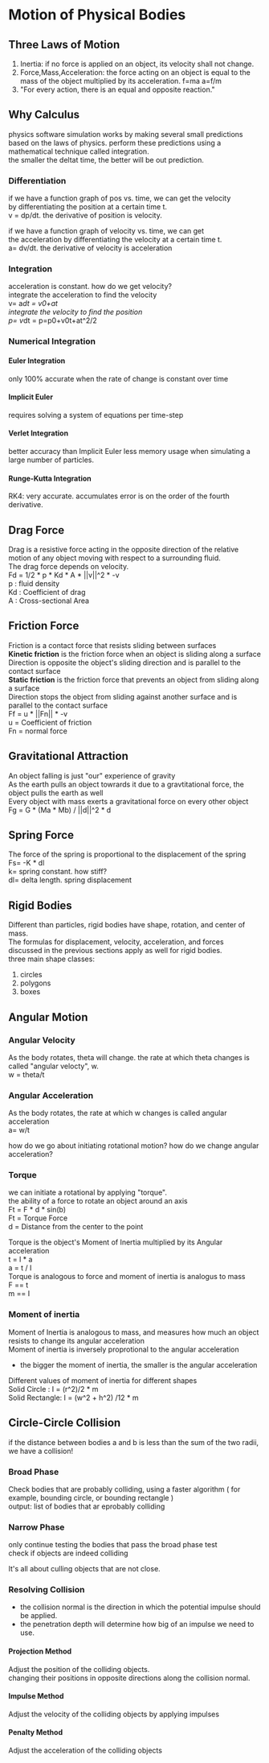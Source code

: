# Motion of Physical Bodies
## Three Laws of Motion
1. Inertia: if no force is applied on an object, its velocity shall not change.
2. Force,Mass,Acceleration: the force acting on an object is equal to the mass of the object multiplied by its acceleration. f=ma a=f/m
3. "For every action, there is an equal and opposite reaction."


## Why Calculus
 physics software simulation works by making several small predictions\
based on the laws of physics.
 perform these predictions using a mathematical technique called integration.\
 the smaller the deltat time, the better will be out prediction.

### Differentiation
if we have a function graph of pos vs. time, we can get the velocity\
by differentiating the position at a certain time t.\
v = dp/dt. the derivative of position is velocity.

if we have a function graph of velocity vs. time, we can get\
the acceleration by differentiating the velocity at a certain time t.\
a= dv/dt. the derivative of velocity is acceleration

### Integration
acceleration is constant. how do we get velocity?  
integrate the acceleration to find the velocity  
v= a*dt = v0+at  
integrate the velocity to find the position  
p= v*dt = p=p0+v0t+at^2/2  


### Numerical Integration

#### Euler Integration
only 100% accurate when the rate of change is constant over time

#### Implicit Euler
requires solving a system of equations per time-step

#### Verlet Integration
better accuracy than Implicit Euler
less memory usage when simulating a large number of particles.

#### Runge-Kutta Integration
RK4: very accurate.
accumulates error is on the order of the fourth derivative.

## Drag Force
Drag is a resistive force acting in the opposite direction of the relative\
motion of any object moving with respect to a surrounding fluid.\
The drag force depends on velocity.\
Fd = 1/2 * p * Kd * A * ||v||^2 * -v  
p : fluid density  
Kd : Coefficient of drag  
A : Cross-sectional Area  

## Friction Force
Friction is a contact force that resists sliding between surfaces  
**Kinetic friction** is the friction force when an object is sliding along a surface  
Direction is opposite the object's sliding direction and is parallel to the contact surface  
**Static friction** is the friction force that prevents an object from sliding along a surface  
Direction stops the object from sliding against another surface and is parallel to the contact surface  
Ff = u * ||Fn|| * -v  
u = Coefficient of friction  
Fn = normal force

## Gravitational Attraction
An object falling is just "our" experience of gravity  
As the earth pulls an object towrards it due to a gravtitational force, the object pulls the earth as well  
Every object with mass exerts a gravitational force on every other object  
Fg = G * (Ma * Mb) / ||d||^2 * d  

## Spring Force
The force of the spring is proportional to the displacement of the spring  
Fs= -K * dl  
k= spring constant. how stiff?    
dl= delta length. spring displacement

## Rigid Bodies
Different than particles, rigid bodies have shape, rotation, and center of mass.  
The formulas for displacement, velocity, acceleration, and forces  
discussed in the previous sections apply as well for rigid bodies.    
three main shape classes:  
1. circles
2. polygons
3. boxes

## Angular Motion

### Angular Velocity
As the body rotates, theta will change. the rate at which theta changes is called "angular velocty", w.  
w = theta/t  
### Angular Acceleration
As the body rotates, the rate at which w changes is called angular acceleration  
a= w/t  

how do we go about initiating rotational motion? how do we change angular acceleration?  

### Torque
we can initiate a rotational by applying "torque".  
the ability of a force to rotate an object around an axis  
Ft = F * d * sin(b)  
Ft = Torque Force  
d = Distance from the center to the point  

Torque is the object's Moment of Inertia multiplied by its Angular acceleration  
t = l * a  
a = t / I  
Torque is analogous to force and moment of inertia is analogus to mass  
F == t  
m == I  
### Moment of inertia
Moment of Inertia is analogous to mass, and measures how much an object  
resists to change its angular acceleration  
Moment of inertia is inversely proprotional to the angular acceleration  
- the bigger the moment of inertia, the smaller is the angular acceleration  

Different values of moment of inertia for different shapes  
Solid Circle : I = (r^2)/2 * m  
Solid Rectangle: I = (w^2 + h^2) /12 * m  


## Circle-Circle Collision
if the distance between bodies a and b is less than the sum of the two radii, we have a collision!  

### Broad Phase
Check bodies that are probably colliding, using a faster algorithm ( for example, bounding circle, or bounding rectangle )  
output: list of bodies that ar eprobably colliding

### Narrow Phase 
only continue testing the bodies that pass the broad phase test  
check if objects are indeed colliding  

It's all about culling objects that are not close.


### Resolving Collision
- the collision normal is the direction in which the potential impulse should be applied.
- the penetration depth will determine how big of an impulse we need to use.

#### Projection Method
Adjust the position of the colliding objects.  
changing their positions in opposite directions along the collision normal. 
#### Impulse Method
Adjust the velocity of the colliding objects by applying impulses
#### Penalty Method
Adjust the acceleration of the colliding objects
